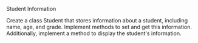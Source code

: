 Student Information

Create a class Student that stores information about a student, including name, age, and grade. Implement methods to set and get this information. Additionally, implement a method to display the student's information.